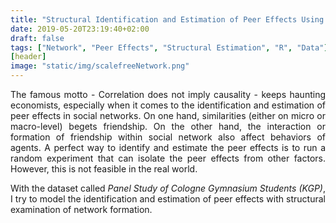 ```yaml
---
title: "Structural Identification and Estimation of Peer Effects Using Network Data"
date: 2019-05-20T23:19:40+02:00
draft: false
tags: ["Network", "Peer Effects", "Structural Estimation", "R", "Data"]
[header]
image: "static/img/scalefreeNetwork.png"
---
```


<div style="text-align:justify">

The famous motto - Correlation does not imply causality - keeps haunting economists, especially when it comes to the identification and estimation of peer effects in social networks. On one hand, similarities (either on micro or macro-level) begets friendship. On the other hand, the interaction or formation of friendship within social network also affect behaviors of agents. A perfect way to identify and estimate the peer effects is to run a random experiment that can isolate the peer effects from other factors. However, this is not feasible in the real world.

With the dataset called *Panel Study of Cologne Gymnasium Students (KGP)*, I try to model the identification and estimation of peer effects with structural examination of network formation.
